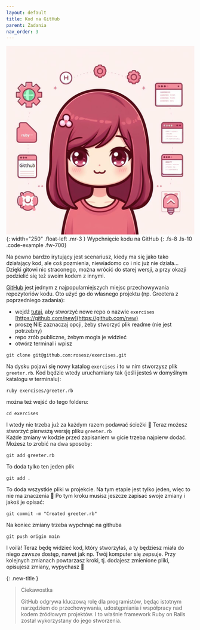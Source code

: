 ```yaml
---
layout: default
title: Kod na GitHub
parent: Zadania
nav_order: 3
---
```

![](../../images/intros/github.jpg){: width="250" .float-left .mr-3 }
Wypchnięcie kodu na GitHub
{: .fs-8 .ls-10 .code-example .fw-700}


Na pewno bardzo irytujący jest scenariusz, kiedy ma się jako tako działający kod, ale coś pozmienia, niewiadomo co i nic już nie działa... Dzięki gitowi nic straconego, można wrócić do starej wersji, a przy okazji podzielić się też swoim kodem z innymi.

[GitHub](https://github.com) jest jednym z najpopularniejszych miejsc przechowywania repozytoriów kodu. Oto użyć go do własnego projektu (np. Greetera z poprzedniego zadania):
-  wejdź  [tutaj](https://github.com/new), aby stworzyć nowe repo o nazwie  `exercises`  [https://github.com/new](https://github.com/new)
-  proszę NIE zaznaczaj opcji, żeby stworzyć plik readme (nie jest potrzebny)
-  repo zrób publiczne, żebym mogła je widzieć
-  otwórz terminal i wpisz
```console
git clone git@github.com:rosesz/exercises.git
```

Na dysku pojawi się nowy katalog  `exercises`  i to w nim stworzysz plik  `greeter.rb`. Kod będzie wtedy uruchamiany tak (jeśli jesteś w domyślnym katalogu w terminalu):  
```console
ruby exercises/greeter.rb
```
można też wejść do tego folderu:  
```console
cd exercises
```
I wtedy nie trzeba już za każdym razem podawać ścieżki 🙂
Teraz możesz stworzyć pierwszą wersję pliku  `greeter.rb`  
Każde zmiany w kodzie przed zapisaniem w gicie trzeba najpierw dodać. Możesz to zrobić na dwa sposoby:  
```console
git add greeter.rb
```
To doda tylko ten jeden plik  
```console
git add .
```
To doda wszystkie pliki w projekcie. Na tym etapie jest tylko jeden, więc to nie ma znaczenia 🙂
Po tym kroku musisz jeszcze zapisać swoje zmiany i jakoś je opisać:  
```console
git commit -m "Created greeter.rb"
```
Na koniec zmiany trzeba wypchnąć na githuba  
```console
git push origin main
```
I voilà! Teraz będę widzieć kod, który stworzyłaś, a ty będziesz miała do niego zawsze dostęp, nawet jak np. Twój komputer się zepsuje. Przy kolejnych zmianach powtarzasz kroki, tj. dodajesz zmienione pliki, opisujesz zmiany, wypychasz 💪

{: .new-title }
> Ciekawostka
>
> GitHub odgrywa kluczową rolę dla programistów, będąc istotnym narzędziem do przechowywania, udostępniania i współpracy nad kodem źródłowym projektów. I to właśnie framework Ruby on Rails został wykorzystany do jego stworzenia.
